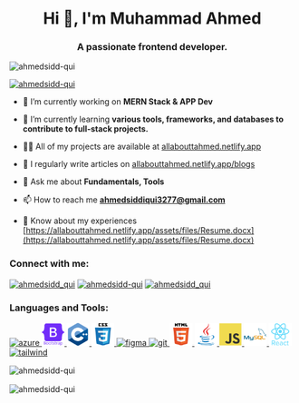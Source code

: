 <h1 align="center">Hi 👋, I'm Muhammad Ahmed</h1>
<h3 align="center">A passionate frontend developer.</h3>

<p align="left"> <img src="https://komarev.com/ghpvc/?username=ahmedsidd-qui&label=Profile%20views&color=0e75b6&style=flat" alt="ahmedsidd-qui" /> </p>

<p align="left"> <a href="https://github.com/ryo-ma/github-profile-trophy"><img src="https://github-profile-trophy.vercel.app/?username=ahmedsidd-qui" alt="ahmedsidd-qui" /></a> </p>

- 🔭 I’m currently working on **MERN Stack & APP Dev**

- 🌱 I’m currently learning **various tools, frameworks, and databases to contribute to full-stack projects.**

- 👨‍💻 All of my projects are available at [allabouttahmed.netlify.app](allabouttahmed.netlify.app)

- 📝 I regularly write articles on [allabouttahmed.netlify.app/blogs](allabouttahmed.netlify.app/blogs)

- 💬 Ask me about **Fundamentals, Tools**

- 📫 How to reach me **ahmedsiddiqui3277@gmail.com**

- 📄 Know about my experiences [https://allabouttahmed.netlify.app/assets/files/Resume.docx](https://allabouttahmed.netlify.app/assets/files/Resume.docx)

<h3 align="left">Connect with me:</h3>
<p align="left">
<a href="https://twitter.com/ahmedsidd_qui" target="blank"><img align="center" src="https://raw.githubusercontent.com/rahuldkjain/github-profile-readme-generator/master/src/images/icons/Social/twitter.svg" alt="ahmedsidd_qui" height="30" width="40" /></a>
<a href="https://linkedin.com/in/ahmedsidd-qui" target="blank"><img align="center" src="https://raw.githubusercontent.com/rahuldkjain/github-profile-readme-generator/master/src/images/icons/Social/linked-in-alt.svg" alt="ahmedsidd-qui" height="30" width="40" /></a>
<a href="https://instagram.com/ahmedsidd_qui" target="blank"><img align="center" src="https://raw.githubusercontent.com/rahuldkjain/github-profile-readme-generator/master/src/images/icons/Social/instagram.svg" alt="ahmedsidd_qui" height="30" width="40" /></a>
</p>

<h3 align="left">Languages and Tools:</h3>
<p align="left"> <a href="https://azure.microsoft.com/en-in/" target="_blank" rel="noreferrer"> <img src="https://www.vectorlogo.zone/logos/microsoft_azure/microsoft_azure-icon.svg" alt="azure" width="40" height="40"/> </a> <a href="https://getbootstrap.com" target="_blank" rel="noreferrer"> <img src="https://raw.githubusercontent.com/devicons/devicon/master/icons/bootstrap/bootstrap-plain-wordmark.svg" alt="bootstrap" width="40" height="40"/> </a> <a href="https://www.w3schools.com/cpp/" target="_blank" rel="noreferrer"> <img src="https://raw.githubusercontent.com/devicons/devicon/master/icons/cplusplus/cplusplus-original.svg" alt="cplusplus" width="40" height="40"/> </a> <a href="https://www.w3schools.com/css/" target="_blank" rel="noreferrer"> <img src="https://raw.githubusercontent.com/devicons/devicon/master/icons/css3/css3-original-wordmark.svg" alt="css3" width="40" height="40"/> </a> <a href="https://www.figma.com/" target="_blank" rel="noreferrer"> <img src="https://www.vectorlogo.zone/logos/figma/figma-icon.svg" alt="figma" width="40" height="40"/> </a> <a href="https://git-scm.com/" target="_blank" rel="noreferrer"> <img src="https://www.vectorlogo.zone/logos/git-scm/git-scm-icon.svg" alt="git" width="40" height="40"/> </a> <a href="https://www.w3.org/html/" target="_blank" rel="noreferrer"> <img src="https://raw.githubusercontent.com/devicons/devicon/master/icons/html5/html5-original-wordmark.svg" alt="html5" width="40" height="40"/> </a> <a href="https://www.java.com" target="_blank" rel="noreferrer"> <img src="https://raw.githubusercontent.com/devicons/devicon/master/icons/java/java-original.svg" alt="java" width="40" height="40"/> </a> <a href="https://developer.mozilla.org/en-US/docs/Web/JavaScript" target="_blank" rel="noreferrer"> <img src="https://raw.githubusercontent.com/devicons/devicon/master/icons/javascript/javascript-original.svg" alt="javascript" width="40" height="40"/> </a> <a href="https://www.mysql.com/" target="_blank" rel="noreferrer"> <img src="https://raw.githubusercontent.com/devicons/devicon/master/icons/mysql/mysql-original-wordmark.svg" alt="mysql" width="40" height="40"/> </a> <a href="https://reactjs.org/" target="_blank" rel="noreferrer"> <img src="https://raw.githubusercontent.com/devicons/devicon/master/icons/react/react-original-wordmark.svg" alt="react" width="40" height="40"/> </a> <a href="https://tailwindcss.com/" target="_blank" rel="noreferrer"> <img src="https://www.vectorlogo.zone/logos/tailwindcss/tailwindcss-icon.svg" alt="tailwind" width="40" height="40"/> </a> </p>

<p><img align="center" src="https://github-readme-stats.vercel.app/api/top-langs?username=ahmedsidd-qui&show_icons=true&locale=en&layout=compact" alt="ahmedsidd-qui" /></p>

<p><img align="center" src="https://github-readme-streak-stats.herokuapp.com/?user=ahmedsidd-qui&" alt="ahmedsidd-qui" /></p>
